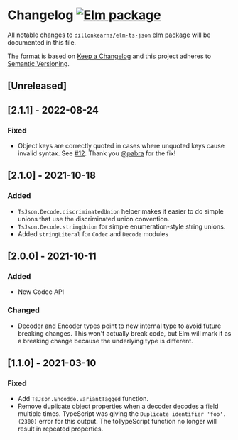 # Changelog [![Elm package](https://img.shields.io/elm-package/v/dillonkearns/elm-ts-json.svg)](https://package.elm-lang.org/packages/dillonkearns/elm-ts-json/latest/)

All notable changes to
[`dillonkearns/elm-ts-json` elm package](http://package.elm-lang.org/packages/dillonkearns/elm-ts-json/latest)
will be documented in this file.

The format is based on [Keep a Changelog](http://keepachangelog.com/en/1.0.0/)
and this project adheres to [Semantic Versioning](http://semver.org/spec/v2.0.0.html).

## [Unreleased]

## [2.1.1] - 2022-08-24

### Fixed

- Object keys are correctly quoted in cases where unquoted keys cause invalid syntax. See [#12](https://github.com/dillonkearns/elm-ts-json/pull/12). Thank you [@pabra](https://github.com/pabra) for the fix!

## [2.1.0] - 2021-10-18

### Added

- `TsJson.Decode.discriminatedUnion` helper makes it easier to do simple unions
  that use the discriminated union convention.
- `TsJson.Decode.stringUnion` for simple enumeration-style string unions.
- Added `stringLiteral` for `Codec` and `Decode` modules

## [2.0.0] - 2021-10-11

### Added

- New Codec API

### Changed

- Decoder and Encoder types point to new internal type to avoid future breaking
  changes. This won't actually break code, but Elm will mark it as a breaking
  change because the underlying type is different.

## [1.1.0] - 2021-03-10

### Fixed

- Add `TsJson.Encodde.variantTagged` function.
- Remove duplicate object properties when a decoder decodes a field multiple times. TypeScript was giving the `Duplicate identifier 'foo'.(2300)` error for this output. The toTypeScript function no longer will result in repeated properties.
